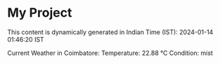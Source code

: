 # My Project

This content is dynamically generated in Indian Time (IST): 2024-01-14 01:46:20 IST


Current Weather in Coimbatore:
Temperature: 22.88 °C
Condition: mist
